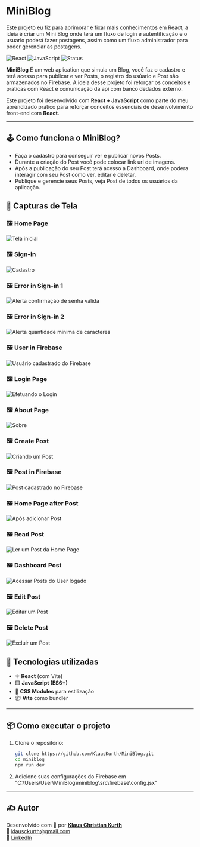 # MiniBlog
Este projeto eu fiz para aprimorar e fixar mais conhecimentos em React, a ideia é criar um Mini Blog onde terá um fluxo de login e autentificação e o usuario poderá fazer postagens, assim como um fluxo administrador para poder gerenciar as postagens.


![React](https://img.shields.io/badge/React-18-blue?logo=react) 
![JavaScript](https://img.shields.io/badge/JavaScript-ES6-yellow?logo=javascript) 
![Status](https://img.shields.io/badge/status-projeto%20concluído-green)



**MiniBlog** É um web aplication que simula um Blog, você faz o cadastro e terá acesso para publicar e ver Posts, o registro do usúario e Post são armazenados no Firebase. A ideia desse projeto foi reforçar os conceitos e praticas com React e comunicação da api com banco dedados externo.


Este projeto foi desenvolvido com **React + JavaScript** como parte do meu aprendizado prático para reforçar conceitos essenciais de desenvolvimento front-end com **React**.


---


## 🕹️ Como funciona o MiniBlog?

- Faça o cadastro para conseguir ver e publicar novos Posts.
- Durante a criação do Post você pode colocar link url de imagens.
- Após a publicação do seu Post terá acesso a Dashboard, onde podera interagir com seu Post como ver, editar e deletar.
- Publique e gerencie seus Posts, veja Post de todos os usuários da aplicação.


## 📸 Capturas de Tela


### 🖼️ Home Page
![Tela inicial](./screenshots/home_page.png)

### 🖼️ Sign-in
![Cadastro](./screenshots/sign-in_page.png)

### 🖼️ Error in Sign-in 1
![Alerta confirmação de senha válida](./screenshots/error_confirm_passwd.png)

### 🖼️ Error in Sign-in 2
![Alerta quantidade mínima de caracteres](./screenshots/error_min_characters_for_psswd.png)

### 🖼️ User in Firebase
![Usuário cadastrado do Firebase](./screenshots/user_in_firebase.png)

### 🖼️ Login Page
![Efetuando o Login](./screenshots/login_page.png)

### 🖼️ About Page
![Sobre](./screenshots/about_page.png)

### 🖼️ Create Post
![Criando um Post](./screenshots/create_post.png)

### 🖼️ Post in Firebase
![Post cadastrado no Firebase](./screenshots/post_in_firebase.png)

### 🖼️ Home Page after Post
![Após adicionar Post](./screenshots/home_after_post.png)

### 🖼️ Read Post
![Ler um Post da Home Page](./screenshots/show_post.png)

### 🖼️ Dashboard Post
![Acessar Posts do User logado](./screenshots/dashboard_read_post.png)

### 🖼️ Edit Post
![Editar um Post](./screenshots/edit_post.png)

### 🖼️ Delete Post
![Excluir um Post](./screenshots/delete_post.png)



## 🚀 Tecnologias utilizadas

- ⚛️ **React** (com Vite)
- 🟨 **JavaScript (ES6+)**
- 💅 **CSS Modules** para estilização
- 📦 **Vite** como bundler

---

## 📦 Como executar o projeto

1. Clone o repositório:
   ```bash
   git clone https://github.com/KlausKurth/MiniBlog.git
   cd miniblog   
   npm run dev


2. Adicione suas configurações do Firebase em "C:\Users\User\MiniBlog\miniblog\src\firebase\config.jsx"
    

---


## ✍️ Autor

Desenvolvido com 💙 por **[Klaus Christian Kurth](https://github.com/KlausKurth)**  
📧 klausckurth@gmail.com  
🔗 [LinkedIn](https://www.linkedin.com/in/klaus-christian-kurth-soares-039937164/) 